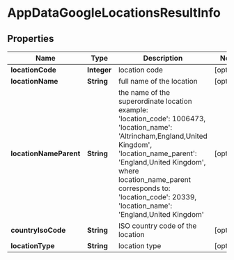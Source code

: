 # AppDataGoogleLocationsResultInfo


## Properties

| Name | Type | Description | Notes |
|------------ | ------------- | ------------- | -------------|
**locationCode** | **Integer** | location code |[optional]|
**locationName** | **String** | full name of the location |[optional]|
**locationNameParent** | **String** | the name of the superordinate location<br>example:<br>'location_code': 1006473,<br>'location_name': 'Altrincham,England,United Kingdom',<br>'location_name_parent': 'England,United Kingdom', where location_name_parent corresponds to:<br>'location_code': 20339,<br>'location_name': 'England,United Kingdom' |[optional]|
**countryIsoCode** | **String** | ISO country code of the location |[optional]|
**locationType** | **String** | location type |[optional]|